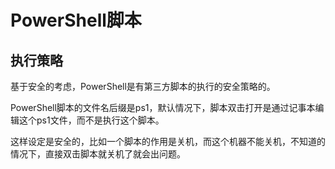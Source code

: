 # PowerShell脚本

## 执行策略

基于安全的考虑，PowerShell是有第三方脚本的执行的安全策略的。

PowerShell脚本的文件名后缀是ps1，默认情况下，脚本双击打开是通过记事本编辑这个ps1文件，而不是执行这个脚本。

这样设定是安全的，比如一个脚本的作用是关机，而这个机器不能关机，不知道的情况下，直接双击脚本就关机了就会出问题。



